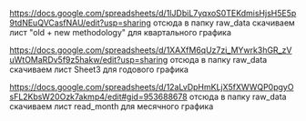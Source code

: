 https://docs.google.com/spreadsheets/d/1IJDbiL7yqxoS0TEKdmisHjsH5E5p9tdNEuQVCasfNAU/edit?usp=sharing отсюда в папку raw_data скачиваем лист "old + new methodology" для квартального графика

https://docs.google.com/spreadsheets/d/1XAXfM6qUz7zi_MYwrk3hGR_zVuWtOMaRDv5f9z5hakw/edit?usp=sharing отсюда в папку raw_data скачиваем лист Sheet3 для годового графика

https://docs.google.com/spreadsheets/d/12aLvDpHmKLjX5fXWWQP0pgyOsFL2KbsW20Ozk7akmp4/edit#gid=953688678 отсюда в папку raw_data скачиваем лист read_month для месячного графика 
